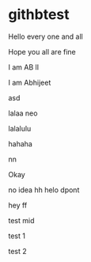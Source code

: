 # githbtest

Hello every one and all

Hope you all are fine

I am AB
ll

I am Abhijeet

asd

lalaa neo

lalalulu

hahaha

nn

Okay

no idea 
hh
helo
dpont

hey
ff


test mid


test 1 

test 2 
